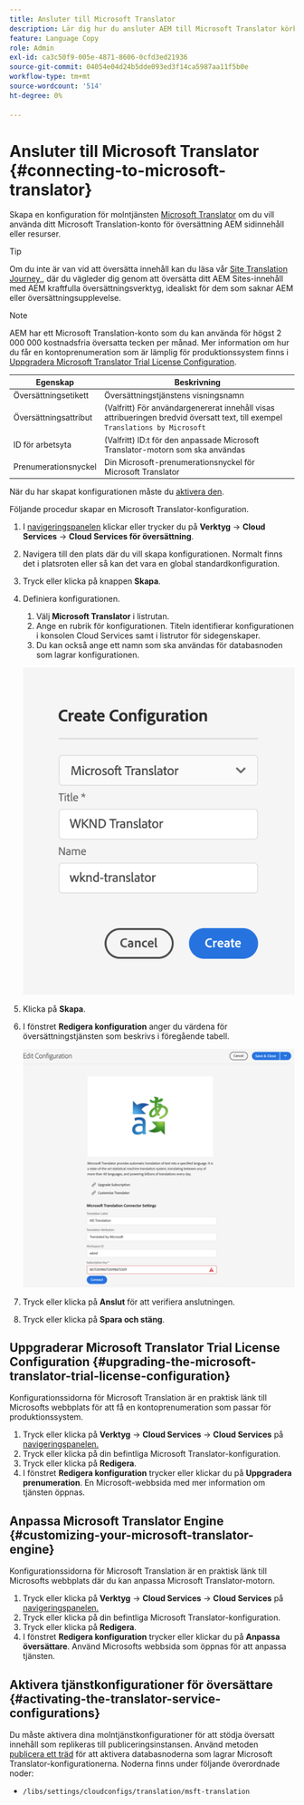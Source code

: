 ```yaml
---
title: Ansluter till Microsoft Translator
description: Lär dig hur du ansluter AEM till Microsoft Translator körklart för att automatisera ditt arbetsflöde för översättning.
feature: Language Copy
role: Admin
exl-id: ca3c50f9-005e-4871-8606-0cfd3ed21936
source-git-commit: 04054e04d24b5dde093ed3f14ca5987aa11f5b0e
workflow-type: tm+mt
source-wordcount: '514'
ht-degree: 0%

---
```


# Ansluter till Microsoft Translator {#connecting-to-microsoft-translator}

Skapa en konfiguration för molntjänsten [Microsoft Translator](https://hub.microsofttranslator.com) om du vill använda ditt Microsoft Translation-konto för översättning AEM sidinnehåll eller resurser.

>[!TIP]
>
>Om du inte är van vid att översätta innehåll kan du läsa vår [Site Translation Journey,](/help/journey-sites/translation/overview.md), där du vägleder dig genom att översätta ditt AEM Sites-innehåll med AEM kraftfulla översättningsverktyg, idealiskt för dem som saknar AEM eller översättningsupplevelse.

>[!NOTE]
>
>AEM har ett Microsoft Translation-konto som du kan använda för högst 2 000 000 kostnadsfria översatta tecken per månad. Mer information om hur du får en kontoprenumeration som är lämplig för produktionssystem finns i [Uppgradera Microsoft Translator Trial License Configuration](#upgrading-the-microsoft-translator-trial-license-configuration).

| Egenskap | Beskrivning |
|---|---|
| Översättningsetikett | Översättningstjänstens visningsnamn |
| Översättningsattribut | (Valfritt) För användargenererat innehåll visas attribueringen bredvid översatt text, till exempel `Translations by Microsoft` |
| ID för arbetsyta | (Valfritt) ID:t för den anpassade Microsoft Translator-motorn som ska användas |
| Prenumerationsnyckel | Din Microsoft-prenumerationsnyckel för Microsoft Translator |

När du har skapat konfigurationen måste du [aktivera den](#activating-the-translator-service-configurations).

Följande procedur skapar en Microsoft Translator-konfiguration.

1. I [navigeringspanelen](/help/sites-cloud/authoring/getting-started/basic-handling.md#first-steps) klickar eller trycker du på **Verktyg** -> **Cloud Services** -> **Cloud Services för översättning**.
1. Navigera till den plats där du vill skapa konfigurationen. Normalt finns det i platsroten eller så kan det vara en global standardkonfiguration.
1. Tryck eller klicka på knappen **Skapa**.
1. Definiera konfigurationen.
   1. Välj **Microsoft Translator** i listrutan.
   1. Ange en rubrik för konfigurationen. Titeln identifierar konfigurationen i konsolen Cloud Services samt i listrutor för sidegenskaper.
   1. Du kan också ange ett namn som ska användas för databasnoden som lagrar konfigurationen.

   ![Skapa översättningskonfiguration](../assets/create-translation-config.png)

1. Klicka på **Skapa**.
1. I fönstret **Redigera konfiguration** anger du värdena för översättningstjänsten som beskrivs i föregående tabell.

   ![Redigera översättningskonfiguration](../assets/edit-translation-config.png)

1. Tryck eller klicka på **Anslut** för att verifiera anslutningen.
1. Tryck eller klicka på **Spara och stäng**.

## Uppgraderar Microsoft Translator Trial License Configuration {#upgrading-the-microsoft-translator-trial-license-configuration}

Konfigurationssidorna för Microsoft Translation är en praktisk länk till Microsofts webbplats för att få en kontoprenumeration som passar för produktionssystem.

1. Tryck eller klicka på **Verktyg** -> **Cloud Services** -> **Cloud Services** på [navigeringspanelen.](/help/sites-cloud/authoring/getting-started/basic-handling.md#first-steps)
1. Tryck eller klicka på din befintliga Microsoft Translator-konfiguration.
1. Tryck eller klicka på **Redigera**.
1. I fönstret **Redigera konfiguration** trycker eller klickar du på **Uppgradera prenumeration**. En Microsoft-webbsida med mer information om tjänsten öppnas.

## Anpassa Microsoft Translator Engine {#customizing-your-microsoft-translator-engine}

Konfigurationssidorna för Microsoft Translation är en praktisk länk till Microsofts webbplats där du kan anpassa Microsoft Translator-motorn.

1. Tryck eller klicka på **Verktyg** -> **Cloud Services** -> **Cloud Services** på [navigeringspanelen.](/help/sites-cloud/authoring/getting-started/basic-handling.md#first-steps)
1. Tryck eller klicka på din befintliga Microsoft Translator-konfiguration.
1. Tryck eller klicka på **Redigera**.
1. I fönstret **Redigera konfiguration** trycker eller klickar du på **Anpassa översättare**. Använd Microsofts webbsida som öppnas för att anpassa tjänsten.

## Aktivera tjänstkonfigurationer för översättare {#activating-the-translator-service-configurations}

Du måste aktivera dina molntjänstkonfigurationer för att stödja översatt innehåll som replikeras till publiceringsinstansen. Använd metoden [publicera ett träd](/help/sites-cloud/authoring/fundamentals/publishing-pages.md#publishing-and-unpublishing-a-tree) för att aktivera databasnoderna som lagrar Microsoft Translator-konfigurationerna. Noderna finns under följande överordnade noder:

* `/libs/settings/cloudconfigs/translation/msft-translation`

